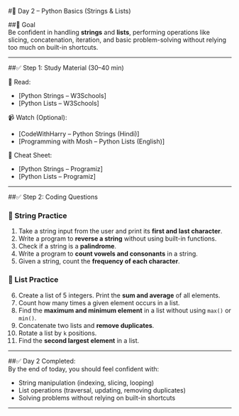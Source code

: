 #📅 Day 2 – Python Basics (Strings & Lists)

##🎯 Goal  
Be confident in handling **strings** and **lists**, performing operations like slicing, concatenation, iteration, and basic problem-solving without relying too much on built-in shortcuts.

---

##✅ Step 1: Study Material (30–40 min)

📖 Read:  
- [Python Strings – W3Schools]  
- [Python Lists – W3Schools]  

📹 Watch (Optional):  
- [CodeWithHarry – Python Strings (Hindi)]  
- [Programming with Mosh – Python Lists (English)]  

📑 Cheat Sheet:  
- [Python Strings – Programiz]  
- [Python Lists – Programiz]  

---

##✅ Step 2: Coding Questions

### 🔹 String Practice
1. Take a string input from the user and print its **first and last character**.  
2. Write a program to **reverse a string** without using built-in functions.  
3. Check if a string is a **palindrome**.  
4. Write a program to **count vowels and consonants** in a string.  
5. Given a string, count the **frequency of each character**.  

### 🔹 List Practice
6. Create a list of 5 integers. Print the **sum and average** of all elements.  
7. Count how many times a given element occurs in a list.  
8. Find the **maximum and minimum element** in a list without using `max()` or `min()`.  
9. Concatenate two lists and **remove duplicates**.  
10. Rotate a list by `k` positions.  
11. Find the **second largest element** in a list.  

---

##✅ Day 2 Completed:  
By the end of today, you should feel confident with:  
- String manipulation (indexing, slicing, looping)  
- List operations (traversal, updating, removing duplicates)  
- Solving problems without relying on built-in shortcuts  

---

